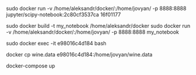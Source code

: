 sudo docker run -v /home/aleksandr/docker/:/home/jovyan/ -p 8888:8888 jupyter/scipy-notebook:2c80cf3537ca
16f01177

sudo docker build -t my_notebook /home/aleksandr/docker
sudo docker run -v /home/aleksandr/docker/:/home/jovyan/ -p 8888:8888 my_notebook

sudo docker exec -it e98016c4d184 bash

docker cp wine.data e98016c4d184:/home/jovyan/wine.data 

docker-compose up

